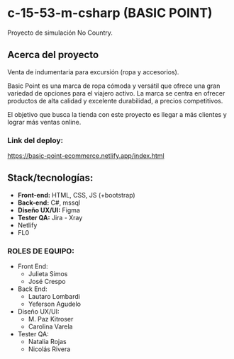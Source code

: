 # **c-15-53-m-csharp (BASIC POINT)**
Proyecto de simulación No Country.
## **Acerca del proyecto**
Venta de indumentaria para excursión (ropa y accesorios).

Basic Point es una marca de ropa cómoda y versátil que ofrece una gran variedad de opciones para el viajero activo. La marca se centra en ofrecer productos de alta calidad y excelente durabilidad, a precios competitivos.

El objetivo que busca la tienda con este proyecto es llegar a más clientes y lograr más ventas online.

### Link del deploy:
https://basic-point-ecommerce.netlify.app/index.html

## **Stack/tecnologías:**
- **Front-end:** HTML, CSS, JS (+bootstrap)
- **Back-end:** C#, mssql
- **Diseño UX/UI:** Figma
- **Tester QA:** Jira - Xray
- Netlify
- FL0
 
### **ROLES DE EQUIPO:**
- Front End:
    - Julieta Simos
    - José Crespo
- Back End:
    - Lautaro Lombardi
    - Yeferson Agudelo
- Diseño UX/UI:
    - M. Paz Kitroser
    - Carolina Varela
- Tester QA:
    - Natalia Rojas
    - Nicolás Rivera
